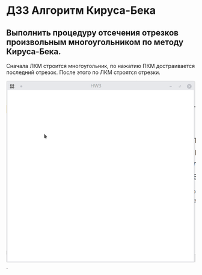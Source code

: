 # ДЗ3 Алгоритм Кируса-Бека
## Выполнить процедуру отсечения отрезков произвольным многоугольником по методу Кируса-Бека.
Сначала ЛКМ строится многоугольник, по нажатию ПКМ достраивается последний отрезок.
После этого по ЛКМ строятся отрезки.

![Alt text](Date/LR3.gif).
